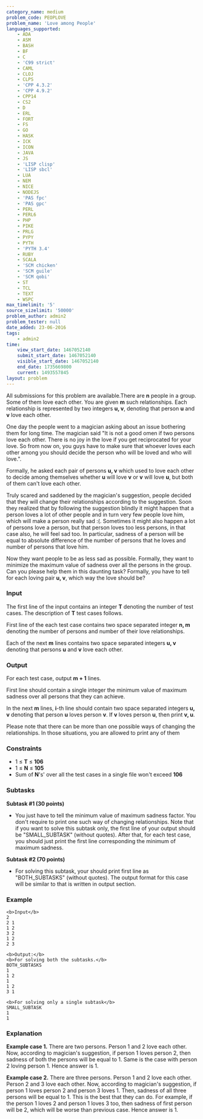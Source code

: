 ```yaml
---
category_name: medium
problem_code: PEOPLOVE
problem_name: 'Love among People'
languages_supported:
    - ADA
    - ASM
    - BASH
    - BF
    - C
    - 'C99 strict'
    - CAML
    - CLOJ
    - CLPS
    - 'CPP 4.3.2'
    - 'CPP 4.9.2'
    - CPP14
    - CS2
    - D
    - ERL
    - FORT
    - FS
    - GO
    - HASK
    - ICK
    - ICON
    - JAVA
    - JS
    - 'LISP clisp'
    - 'LISP sbcl'
    - LUA
    - NEM
    - NICE
    - NODEJS
    - 'PAS fpc'
    - 'PAS gpc'
    - PERL
    - PERL6
    - PHP
    - PIKE
    - PRLG
    - PYPY
    - PYTH
    - 'PYTH 3.4'
    - RUBY
    - SCALA
    - 'SCM chicken'
    - 'SCM guile'
    - 'SCM qobi'
    - ST
    - TCL
    - TEXT
    - WSPC
max_timelimit: '5'
source_sizelimit: '50000'
problem_author: admin2
problem_tester: null
date_added: 23-06-2016
tags:
    - admin2
time:
    view_start_date: 1467052140
    submit_start_date: 1467052140
    visible_start_date: 1467052140
    end_date: 1735669800
    current: 1493557845
layout: problem
---
```

All submissions for this problem are available.There are **n** people in a group. Some of them love each other. You are given **m** such relationships. Each relationship is represented by two integers **u, v**, denoting that person **u** and **v** love each other.

One day the people went to a magician asking about an issue bothering them for long time. The magician said "It is not a good omen if two persons love each other. There is no joy in the love if you get reciprocated for your love. So from now on, you guys have to make sure that whoever loves each other among you should decide the person who will be loved and who will love.".

Formally, he asked each pair of persons **u, v** which used to love each other to decide among themselves whether **u** will love **v** or **v** will love **u**, but both of them can't love each other.

Truly scared and saddened by the magician's suggestion, people decided that they will change their relationships according to the suggestion. Soon they realized that by following the suggestion blindly it might happen that a person loves a lot of other people and in turn very few people love him, which will make a person really sad :(. Sometimes it might also happen a lot of persons love a person, but that person loves too less persons, in that case also, he will feel sad too. In particular, sadness of a person will be equal to absolute difference of the number of persons that he loves and number of persons that love him.

Now they want people to be as less sad as possible. Formally, they want to minimize the maximum value of sadness over all the persons in the group. Can you please help them in this daunting task? Formally, you have to tell for each loving pair **u, v**, which way the love should be?

### Input

The first line of the input contains an integer **T** denoting the number of test cases. The description of **T** test cases follows.

First line of the each test case contains two space separated integer **n, m** denoting the number of persons and number of their love relationships.

Each of the next **m** lines contains two space separated integers **u, v** denoting that persons **u** and **v** love each other.

### Output

For each test case, output **m + 1** lines.

First line should contain a single integer the minimum value of maximum sadness over all persons that they can achieve.

In the next **m** lines, **i**-th line should contain two space separated integers **u, v** denoting that person **u** loves person **v**. If **v** loves person **u**, then print **v, u**.

Please note that there can be more than one possible ways of changing the relationships. In those situations, you are allowed to print any of them

### Constraints

- 1 ≤ **T** ≤ **106**
- 1 ≤ **N** ≤ **105**
- Sum of **N**'s' over all the test cases in a single file won't exceed **106**

### Subtasks

**Subtask #1 (30 points)**

- You just have to tell the minimum value of maximum sadness factor. You don't require to print one such way of changing relationships. Note that if you want to solve this subtask only, the first line of your output should be "SMALL\_SUBTASK" (without quotes). After that, for each test case, you should just print the first line corresponding the minimum of maximum sadness.

**Subtask #2 (70 points)**

- For solving this subtask, your should print first line as "BOTH\_SUBTASKS" (without quotes). The output format for this case will be similar to that is written in output section.

### Example

```
<b>Input</b>
2
2 1
1 2
3 2
1 2
2 3

<b>Output:</b>
<b>For solving both the subtasks.</b>
BOTH_SUBTASKS
1
1 2
1
1 2
3 1

<b>For solving only a single subtask</b>
SMALL_SUBTASK
1
1

```
### Explanation

**Example case 1.** There are two persons. Person 1 and 2 love each other. Now, according to magician's suggestion, if person 1 loves person 2, then sadness of both the persons will be equal to 1. Same is the case with person 2 loving person 1. Hence answer is 1.

**Example case 2.** There are three persons. Person 1 and 2 love each other. Person 2 and 3 love each other. Now, according to magician's suggestion, if person 1 loves person 2 and person 3 loves 1. Then, sadness of all three persons will be equal to 1. This is the best that they can do. For example, if the person 1 loves 2 and person 1 loves 3 too, then sadness of first person will be 2, which will be worse than previous case. Hence answer is 1.
